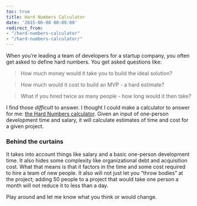 ```yaml
---
toc: true
title: Hard Numbers Calculator
date: '2015-06-08 00:00:00'
redirect_from:
- "/hard-numbers-calculator"
- "/hard-numbers-calculator/"
---
```


When you’re leading a team of developers for a startup company, you often get asked to define hard numbers. You get asked questions like:

> How much money would it take you to build the ideal solution?

> How much would it cost to build an MVP - a hard estimate?

> What if you hired twice as many people - how long would it then take?

I find those _difficult_ to answer. I thought I could make a calculator to answer for me: [the Hard Numbers calculator](https://ghpages.joshbeckman.org/hard-numbers). Given an input of one-person development time and salary, it will calculate estimates of time and cost for a given project.

### Behind the curtains

It takes into account things like salary and a basic one-person development time. It also hides some complexity like organizational debt and acquisition cost. What that means is that it factors in the time and some cost required to hire a team of new people. It also will not just let you “throw bodies” at the project; adding 50 people to a project that would take one person a month will not reduce it to less than a day.

Play around and let me know what you think or would change.

